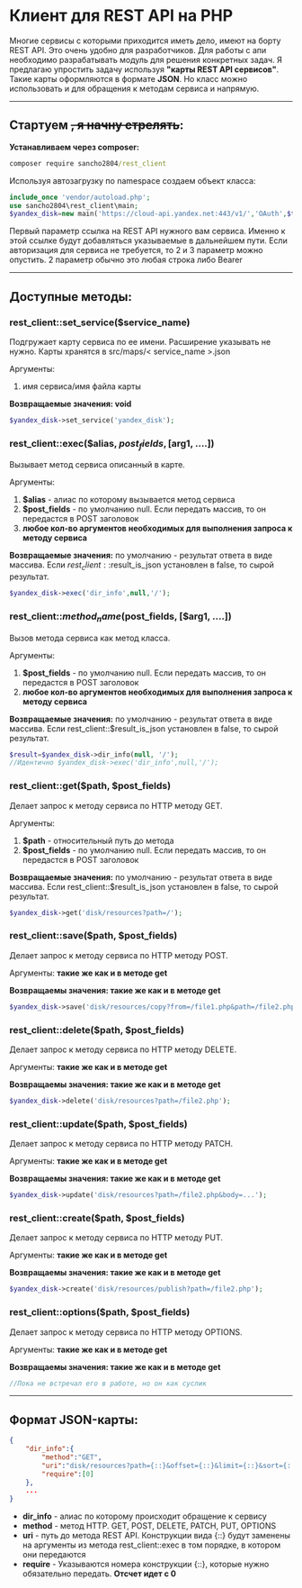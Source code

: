 # Клиент для REST API на PHP
Многие сервисы с которыми приходится иметь дело, имеют на борту REST API. Это очень удобно для разработчиков. Для работы с апи необходимо разрабатывать модуль для решения конкретных задач. Я предлагаю упростить задачу используя **"карты REST API сервисов"**. Такие карты оформляются в формате **JSON**. Но класс можно использовать и для обращения к методам сервиса и напрямую.
___
## Стартуем ~~, я начну стрелять~~:
**Устанавливаем через composer:**
```cmd
composer require sancho2804/rest_client
```
     
Используя автозагрузку по namespace создаем объект класса:
```php
include_once 'vendor/autoload.php';
use sancho2804\rest_client\main;
$yandex_disk=new main('https://cloud-api.yandex.net:443/v1/','OAuth',$token);
```

Первый параметр ссылка на REST API нужного вам сервиса. Именно к этой ссылке будут добавляться указываемые в дальнейшем пути. Если авторизация для сервиса не требуется, то 2 и 3 параметр можно опустить. 2 параметр обычно это любая строка либо Bearer
___
## Доступные методы:

### rest_client::set_service($service_name)
Подгружает карту сервиса по ее имени. Расширение указывать не нужно. Карты хранятся в src/maps/< service_name >.json

Аргументы:
1. имя сервиса/имя файла карты

**Возвращаемые значения: void** 
```php
$yandex_disk->set_service('yandex_disk');
```

### rest_client::exec($alias, $post_fields, [$arg1, ....])
Вызывает метод сервиса описанный в карте.

Аргументы:
1. **$alias** - алиас по которому вызывается метод сервиса
2. **$post_fields** - по умолчанию null. Если передать массив, то он передастся в POST заголовок
3. **любое кол-во аргументов необходимых для выполнения запроса к методу сервиса**

**Возвращаемые значения:** по умолчанию - результат ответа в виде массива. 
Если $rest_client::$result_is_json установлен в false, то сырой результат. 
```php
$yandex_disk->exec('dir_info',null,'/');
```

### rest_client::${method_name}($post_fields, [$arg1, ....])
Вызов метода сервиса как метод класса.

Аргументы:
1. **$post_fields** - по умолчанию null. Если передать массив, то он передастся в POST заголовок
2. **любое кол-во аргументов необходимых для выполнения запроса к методу сервиса**

**Возвращаемые значения:** по умолчанию - результат ответа в виде массива. 
Если rest_client::$result_is_json установлен в false, то сырой результат. 

```php
$result=$yandex_disk->dir_info(null, '/');
//Идентично $yandex_disk->exec('dir_info',null,'/');
```


### rest_client::get($path, $post_fields)
Делает запрос к методу сервиса по HTTP методу GET. 

Аргументы:
1. **$path** - относительный путь до метода
2. **$post_fields** - по умолчанию null. Если передать массив, то он передастся в POST заголовок

**Возвращаемые значения:** по умолчанию - результат ответа в виде массива. 
Если rest_client::$result_is_json установлен в false, то сырой результат. 
```php
$yandex_disk->get('disk/resources?path=/');
```

### rest_client::save($path, $post_fields)
Делает запрос к методу сервиса по HTTP методу POST. 

Аргументы: **такие же как и в методе get**

**Возвращаемы значения: такие же как и в методе get** 
```php
$yandex_disk->save('disk/resources/copy?from=/file1.php&path=/file2.php');
```

### rest_client::delete($path, $post_fields)
Делает запрос к методу сервиса по HTTP методу DELETE. 

Аргументы: **такие же как и в методе get**

**Возвращаемы значения: такие же как и в методе get** 
```php
$yandex_disk->delete('disk/resources?path=/file2.php');
```

### rest_client::update($path, $post_fields)
Делает запрос к методу сервиса по HTTP методу PATCH. 

Аргументы: **такие же как и в методе get**

**Возвращаемы значения: такие же как и в методе get** 
```php
$yandex_disk->update('disk/resources?path=/file2.php&body=...');
```

### rest_client::create($path, $post_fields)
Делает запрос к методу сервиса по HTTP методу PUT. 

Аргументы: **такие же как и в методе get**

**Возвращаемы значения: такие же как и в методе get** 
```php
$yandex_disk->create('disk/resources/publish?path=/file2.php');
```

### rest_client::options($path, $post_fields)
Делает запрос к методу сервиса по HTTP методу OPTIONS. 

Аргументы: **такие же как и в методе get**

**Возвращаемы значения: такие же как и в методе get** 
```php
//Пока не встречал его в работе, но он как суслик
```
___
## Формат JSON-карты:
```json
{
    "dir_info":{
        "method":"GET",
        "uri":"disk/resources?path={::}&offset={::}&limit={::}&sort={::}&fields={::}",
        "require":[0]
    },
    ...
}
```
+ **dir_info** - алиас по которому происходит обращение к сервису
+ **method** - метод HTTP. GET, POST, DELETE, PATCH, PUT, OPTIONS
+ **uri** - путь до метода REST API. Конструкции вида {::} будут заменены на аргументы из метода rest_client::exec в том порядке, в котором они передаются
+ **require** - Указываются номера конструкции {::}, которые нужно обязательно передать. **Отсчет идет с 0**